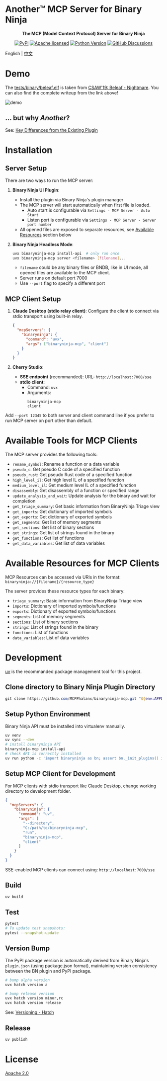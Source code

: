 # Another™ MCP Server for Binary Ninja

<div align="center">

<strong>The MCP (Model Context Protocol) Server for Binary Ninja</strong>

[![PyPI][pypi-badge]][pypi-url] [![Apache licensed][license-badge]][license-url]
[![Python Version][python-badge]][python-url]
[![GitHub Discussions][discussions-badge]][discussions-url]

</div>

English | [中文](README.zh.md)

[pypi-badge]: https://img.shields.io/pypi/v/binaryninja-mcp.svg
[pypi-url]: https://pypi.org/project/binaryninja-mcp/
[license-badge]: https://img.shields.io/pypi/l/binaryninja-mcp.svg
[license-url]: https://github.com/MCPPhalanx/binaryninja-mcp/blob/main/LICENSE
[python-badge]: https://img.shields.io/pypi/pyversions/binaryninja-mcp.svg
[python-url]: https://www.python.org/downloads/
[discussions-badge]:
  https://img.shields.io/github/discussions/MCPPhalanx/binaryninja-mcp
[discussions-url]: https://github.com/MCPPhalanx/binaryninja-mcp/discussions

# Demo

The [tests/binary/beleaf.elf](tests/binary/beleaf.elf) is taken from
[CSAW'19: Beleaf - Nightmare](https://guyinatuxedo.github.io/03-beginner_re/csaw19_beleaf/index.html).
You can also find the complete writeup from the link above!

![demo](docs/demo-1.jpg)

## ... but why _Another_?

See:
[Key Differences from the Existing Plugin](https://github.com/Vector35/community-plugins/issues/305)

# Installation

## Server Setup

There are two ways to run the MCP server:

1. **Binary Ninja UI Plugin**:

   - Install the plugin via Binary Ninja's plugin manager
   - The MCP server will start automatically when first file is loaded.
     - Auto start is configurable via `Settings - MCP Server - Auto Start`
     - Listen port is configurable via
       `Settings - MCP Server - Server port number`
   - All opened files are exposed to separate resources, see
     [Available Resources](README.md#available-resources) section below

2. **Binary Ninja Headless Mode**:
   ```bash
   uvx binaryninja-mcp install-api  # only run once
   uvx binaryninja-mcp server <filename> [filename]...
   ```
   - `filename` could be any binary files or BNDB, like in UI mode, all opened
     files are available to the MCP client.
   - Server runs on default port 7000
   - Use `--port` flag to specify a different port

## MCP Client Setup

1. **Claude Desktop (stdio relay client)**: Configure the client to connect via
   stdio transport using built-in relay.

   ```json
   {
     "mcpServers": {
       "binaryninja": {
         "command": "uvx",
         "args": ["binaryninja-mcp", "client"]
       }
     }
   }
   ```

2. **Cherry Studio**:
   - **SSE endpoint** (recommanded): URL: `http://localhost:7000/sse`
   - **stdio client**:
     - Command: `uvx`
     - Arguments:
       ```
       binaryninja-mcp
       client
       ```

Add `--port 12345` to both server and client command line if you prefer to run
MCP server on port other than default.

# Available Tools for MCP Clients

The MCP server provides the following tools:

- `rename_symbol`: Rename a function or a data variable
- `pseudo_c`: Get pseudo C code of a specified function
- `pseudo_rust`: Get pseudo Rust code of a specified function
- `high_level_il`: Get high level IL of a specified function
- `medium_level_il`: Get medium level IL of a specified function
- `disassembly`: Get disassembly of a function or specified range
- `update_analysis_and_wait`: Update analysis for the binary and wait for
  completion
- `get_triage_summary`: Get basic information from BinaryNinja Triage view
- `get_imports`: Get dictionary of imported symbols
- `get_exports`: Get dictionary of exported symbols
- `get_segments`: Get list of memory segments
- `get_sections`: Get list of binary sections
- `get_strings`: Get list of strings found in the binary
- `get_functions`: Get list of functions
- `get_data_variables`: Get list of data variables

# Available Resources for MCP Clients

MCP Resources can be accessed via URIs in the format:
`binaryninja://{filename}/{resource_type}`

The server provides these resource types for each binary:

- `triage_summary`: Basic information from BinaryNinja Triage view
- `imports`: Dictionary of imported symbols/functions
- `exports`: Dictionary of exported symbols/functions
- `segments`: List of memory segments
- `sections`: List of binary sections
- `strings`: List of strings found in the binary
- `functions`: List of functions
- `data_variables`: List of data variables

# Development

[uv](https://github.com/astral-sh/uv) is the recommanded package management tool
for this project.

## Clone directory to Binary Ninja Plugin Directory

```powershell
git clone https://github.com/MCPPhalanx/binaryninja-mcp.git "${env:APPDATA}\Binary Ninja\plugins\MCPPhalanx_binaryninja_mcp"
```

## Setup Python Environment

Binary Ninja API must be installed into virtualenv manually.

```bash
uv venv
uv sync --dev
# install binaryninja API
binaryninja-mcp install-api
# check API is correctly installed
uv run python -c 'import binaryninja as bn; assert bn._init_plugins() is None; assert bn.core_ui_enabled() is not None; print("BN API check PASSED!!")'
```

## Setup MCP Client for Development

For MCP clients with stdio transport like Claude Desktop, change working
directory to development folder.

```json
{
  "mcpServers": {
    "binaryninja": {
      "command": "uv",
      "args": [
        "--directory",
        "C:/path/to/binaryninja-mcp",
        "run",
        "binaryninja-mcp",
        "client"
      ]
    }
  }
}
```

SSE-enabled MCP clients can connect using: `http://localhost:7000/sse`

## Build

```bash
uv build
```

## Test

```bash
pytest
# To update test snapshots:
pytest --snapshot-update
```

## Version Bump

The PyPI package version is automatically derived from Binary Ninja's
`plugin.json` (using package.json format), maintaining version consistency
between the BN plugin and PyPI package.

```bash
# bump alpha version
uvx hatch version a

# bump release version
uvx hatch version minor,rc
uvx hatch version release
```

See: [Versioning - Hatch](https://hatch.pypa.io/1.12/version/)

## Release

```bash
uv publish
```

# License

[Apache 2.0](LICENSE)
